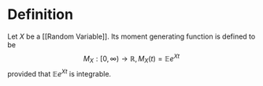 # Definition

Let $X$ be a [[Random Variable]]. Its moment generating function is defined to be
$$
M_{X}:[0, \infty) \to \mathbb{R}, M_{X}(t) = \mathbb{E}e^{Xt}
$$
provided that $\mathbb{E}e^{Xt}$ is integrable.